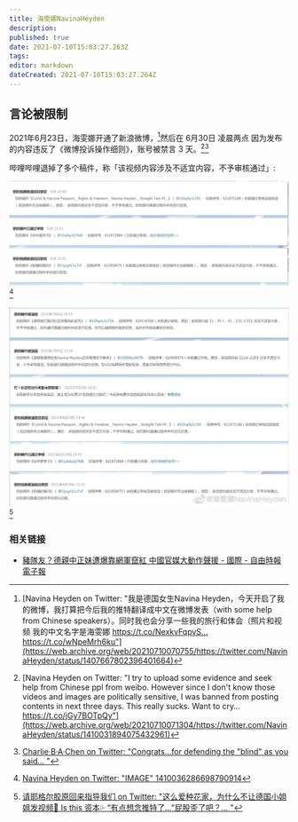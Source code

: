 ```yaml
---
title: 海雯娜NavinaHeyden
description: 
published: true
date: 2021-07-10T15:03:27.263Z
tags: 
editor: markdown
dateCreated: 2021-07-10T15:03:27.264Z
---
```


## 言论被限制

2021年6月23日，海雯娜开通了新浪微博，[^nsmb]然后在 6月30日 凌晨两点 因为发布的内容违反了《微博投诉操作细则》，账号被禁言 3 天。[^b3d1][^b3d2]

[^nsmb]: [Navina Heyden on Twitter: "我是德国女生Navina Heyden，今天开启了我的微博，我打算把今后我的推特翻译成中文在微博发表（with some help from Chinese speakers）。同时我也会分享一些我的旅行和体会（照片和视频 我的中文名字是海雯娜 https://t.co/NexkvFqpvS… https://t.co/wNpeMrh6ku"](https://web.archive.org/web/20210710070755/https://twitter.com/NavinaHeyden/status/1407667802396401664)

[^b3d2]: [Charlie·B·A·Chen on Twitter: "Congrats...for defending the "blind" as you said… "](https://web.archive.org/web/20210710070042/https://twitter.com/CharlieBAChen/status/1413754703175839744)

[^b3d1]: [Navina Heyden on Twitter: "I try to upload some evidence and seek help from Chinese ppl from weibo. However since I don't know those videos and images are politically sensitive, I was banned from posting contents in next three days. This really sucks. Want to cry… https://t.co/jGy7BOTpQy"](https://web.archive.org/web/20210710071304/https://twitter.com/NavinaHeyden/status/1410031894075432961)

哔哩哔哩退掉了多个稿件，称「该视频内容涉及不适宜内容，不予审核通过」:

![1410036286698790914](../src/people/Navina_Heyden/1410036286698790914.webp)[^1410]

![1413653526614462465](../src/people/Navina_Heyden/1413653526614462465.webp)[^1413]

[^1410]: [Navina Heyden on Twitter: "IMAGE" 1410036286698790914](https://web.archive.org/web/20210710071834/https://twitter.com/navinaheyden/status/1410036286698790914)

[^1413]: [请耶格尔胶原回来指导我们 on Twitter: "这么爱种花家，为什么不让德国小姐姐发视频🤣 Is this 资本💦 “有点想念推特了…”屁股歪了吧？… "](https://web.archive.org/web/20210710065952/https://twitter.com/xijinpingqindie/status/1413653526614462465)

### 相关链接

+ [豬隊友？德親中正妹遭爆靠網軍竄紅 中國官媒大動作聲援 - 國際 - 自由時報電子報](https://web.archive.org/web/20210710070410/https://news.ltn.com.tw/news/world/breakingnews/3596045)
